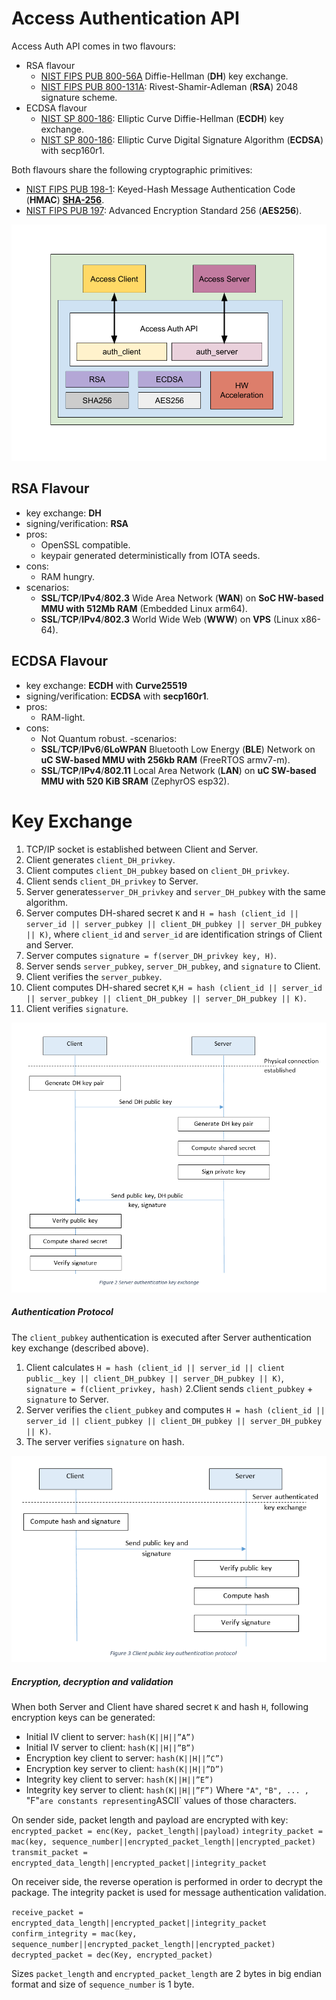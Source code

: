 # Access Authentication API
Access Auth API comes in two flavours:
- RSA flavour
  - [NIST FIPS PUB 800-56A](https://nvlpubs.nist.gov/nistpubs/Legacy/SP/nistspecialpublication800-56ar.pdf) Diffie-Hellman (**DH**) key exchange.
  - [NIST FIPS PUB 800-131A](https://nvlpubs.nist.gov/nistpubs/SpecialPublications/NIST.SP.800-131Ar2.pdf): Rivest-Shamir-Adleman (**RSA**) 2048 signature scheme.
- ECDSA flavour
  - [NIST SP 800-186](https://nvlpubs.nist.gov/nistpubs/SpecialPublications/NIST.SP.800-186-draft.pdf): Elliptic Curve Diffie-Hellman (**ECDH**) key exchange.
  - [NIST SP 800-186](https://nvlpubs.nist.gov/nistpubs/SpecialPublications/NIST.SP.800-186-draft.pdf): Elliptic Curve Digital Signature Algorithm (**ECDSA**) with secp160r1.

Both flavours share the following cryptographic primitives:
- [NIST FIPS PUB 198-1](https://nvlpubs.nist.gov/nistpubs/FIPS/NIST.FIPS.198-1.pdf): Keyed-Hash Message Authentication Code (**HMAC**) [**SHA-256**](https://www.cs.princeton.edu/~appel/papers/verif-sha.pdf).
- [NIST FIPS PUB 197](https://nvlpubs.nist.gov/nistpubs/FIPS/NIST.FIPS.197.pdf): Advanced Encryption Standard 256 (**AES256**).

![drawing](/docs/images/auth.png)

## RSA Flavour
- key exchange: **DH**
- signing/verification: **RSA**
- pros:
  - OpenSSL compatible.
  - keypair generated deterministically from IOTA seeds.
- cons:
  - RAM hungry.
- scenarios:
  - **SSL**/**TCP**/**IPv4**/**802.3** Wide Area Network (**WAN**) on **SoC HW-based MMU with 512Mb RAM** (Embedded Linux arm64).
  - **SSL**/**TCP**/**IPv4**/**802.3** World Wide Web (**WWW**) on **VPS** (Linux x86-64).

## ECDSA Flavour
- key exchange: **ECDH** with **Curve25519**
- signing/verification: **ECDSA** with **secp160r1**.
- pros:
  - RAM-light.
- cons:
  - Not Quantum robust.
-scenarios:
  - **SSL**/**TCP**/**IPv6**/**6LoWPAN** Bluetooth Low Energy (**BLE**) Network on **uC SW-based MMU with 256kb RAM** (FreeRTOS armv7-m).
  - **SSL**/**TCP**/**IPv4**/**802.11** Local Area Network (**LAN**) on **uC SW-based MMU with 520 KiB SRAM** (ZephyrOS esp32).

# Key Exchange

1. TCP/IP socket is established between Client and Server.
2. Client generates `client_DH_privkey`.
3. Client computes `client_DH_pubkey` based on `client_DH_privkey`.
4. Client sends `client_DH_privkey` to Server.
5. Server generates`server_DH_privkey` and `server_DH_pubkey` with the same algorithm.
6. Server computes DH-shared secret `K` and `H = hash (client_id || server_id || server_pubkey || client_DH_pubkey || server_DH_pubkey || K)`, where `client_id` and `server_id` are identification strings of Client and Server.
7. Server computes `signature = f(server_DH_privkey key, H)`.
8. Server sends `server_pubkey`, `server_DH_pubkey`, and `signature` to Client.
9. Client verifies the `server_pubkey`.
10. Client computes DH-shared secret `K`,`H = hash (client_id || server_id || server_pubkey || client_DH_pubkey || server_DH_pubkey || K)`.
11. Client verifies `signature`.

![drawing](/docs/images/key_exchange.png)

##### Authentication Protocol

The `client_pubkey` authentication is executed after Server authentication key exchange (described above).

1. Client calculates `H = hash (client_id || server_id || client public__key || client_DH_pubkey || server_DH_pubkey || K)`, `signature = f(client_privkey, hash)`
2.Client sends `client_pubkey` + `signature` to Server.
3. Server verifies the `client_pubkey` and computes `H = hash (client_id || server_id || client_pubkey || client_DH_pubkey || server_DH_pubkey || K)`.
4. The server verifies `signature` on hash.

![drawing](/docs/images/client_key.png)

##### Encryption, decryption and validation

When both Server and Client have shared secret `K` and hash `H`, following encryption keys can be generated:
- Initial IV client to server: `hash(K||H||”A”)`
- Initial IV server to client: `hash(K||H||”B”)`
- Encryption key client to server: `hash(K||H||”C”)`
- Encryption key server to client: `hash(K||H||”D”)`
- Integrity key client to server: `hash(K||H||”E”)`
- Integrity key server to client: `hash(K||H||”F”)`
Where `"A"`, `"B", ... , `"F"` are constants representing `ASCII` values of those characters.

On sender side, packet length and payload are encrypted with key:
`encrypted_packet = enc(Key, packet_length||payload)`
`integrity_packet = mac(key, sequence_number||encrypted_packet_length||encrypted_packet)`
`transmit_packet = encrypted_data_length||encrypted_packet||integrity_packet`

On receiver side, the reverse operation is performed in order to decrypt the package. The integrity packet is used for message authentication validation.

`receive_packet = encrypted_data_length||encrypted_packet||integrity_packet`
`confirm_integrity = mac(key, sequence_number||encrypted_packet_length||encrypted_packet)`
`decrypted_packet = dec(Key, encrypted_packet)`

Sizes `packet_length` and `encrypted_packet_length` are 2 bytes in big endian format and size of `sequence_number` is 1 byte.
